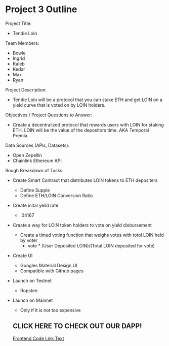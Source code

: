# Project 3 Outline

Project Title: 
- Tendie Loin

Team Members: 
- Bowie
- Ingrid
- Kaleb
- Kedar
- Max
- Ryan

Project Description: 
- Tendie Loin will be a protocol that you can stake ETH and get LOIN on a yield curve that is voted on by LOIN holders.

Objectives / Project Questions to Answer: 
- Create a decentralized protocol that rewards users with LOIN for staking ETH. LOIN will be the value of the depositors time. AKA Temporal Premia.

Data Sources (APIs, Datasets):
- Open Zepellin
- Chainlink Ethereum API

Rough Breakdown of Tasks:
- Create Smart Contract that distributes LOIN tokens to ETH depositers 
    - Define Supple
    - Define ETH/LOIN Conversion Ratio
- Create inital yeild rate 
    - .04167
- Create a way for LOIN token holders to vote on yield disbursement 
    - Create a timed voting function that weighs votes with totol LOIN held by voter
        - vote * (User Deposited LOIN)/(Total LOIN deposited for vote)
- Create UI
    - Googles Material Design UI
    - Compatible with Github pages
- Launch on Testnet
    - Ropsten
- Launch on Mainnet
    - Only if it is not too expensive 

    ## CLICK HERE TO CHECK OUT OUR DAPP!
    [Frontend Code Link Text](/frontend/index.html)
